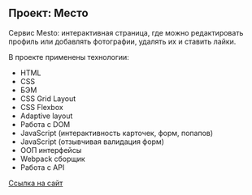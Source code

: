 Проект: Место
---
Сервис Mesto: интерактивная страница, где можно редактировать
профиль или добавлять фотографии, удалять их и ставить лайки.

В проекте применены технологии:
* HTML
* CSS
* БЭМ
* CSS Grid Layout
* CSS Flexbox
* Adaptive layout
* Работа с DOM
* JavaScript (интерактивность карточек, форм, попапов)
* JavaScript (отзывчивая валидация форм)
* ООП интерфейсы
* Webpack сборщик
* Работа с API

[Ссылка на сайт](https://rust007-91.github.io/mesto/)
